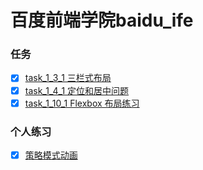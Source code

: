 # 百度前端学院baidu_ife
### 任务
 - [x] [task_1_3_1 三栏式布局](http://lsl233.me/public/views/task_1_3_1.html "task_1_3_1 三栏式布局")
 - [x] [task_1_4_1 定位和居中问题](http://lsl233.me/public/views/task_1_4_1.html "task_1_4_1 定位和居中问题")
 - [x] [task_1_10_1 Flexbox 布局练习](http://lsl233.me/public/views/task_1_10_1.html "task_1_10_1 Flexbox 布局练习")

### 个人练习
 - [x] [策略模式动画](http://lsl233.me/public/views/animate.html "策略模式动画")
